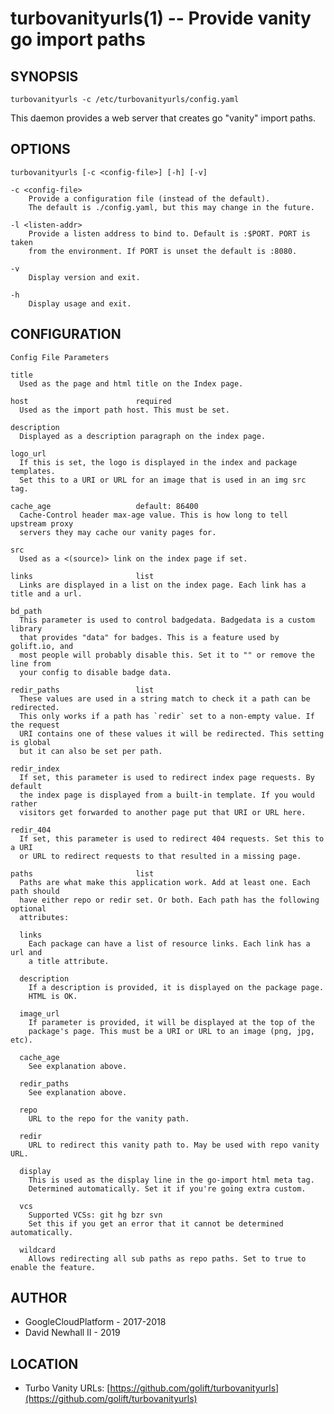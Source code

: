 turbovanityurls(1) -- Provide vanity go import paths
===

SYNOPSIS
---
`turbovanityurls -c /etc/turbovanityurls/config.yaml`

This daemon provides a web server that creates go "vanity" import paths.

OPTIONS
---
`turbovanityurls [-c <config-file>] [-h] [-v]`

    -c <config-file>
        Provide a configuration file (instead of the default).
        The default is ./config.yaml, but this may change in the future.

    -l <listen-addr>
        Provide a listen address to bind to. Default is :$PORT. PORT is taken
        from the environment. If PORT is unset the default is :8080.

    -v
        Display version and exit.

    -h
        Display usage and exit.

CONFIGURATION
---

`Config File Parameters`

    title
      Used as the page and html title on the Index page.

    host                        required
      Used as the import path host. This must be set.

    description
      Displayed as a description paragraph on the index page.

    logo_url
      If this is set, the logo is displayed in the index and package templates.
      Set this to a URI or URL for an image that is used in an img src tag.

    cache_age                   default: 86400
      Cache-Control header max-age value. This is how long to tell upstream proxy
      servers they may cache our vanity pages for.

    src
      Used as a <(source)> link on the index page if set.

    links                       list
      Links are displayed in a list on the index page. Each link has a title and a url.

    bd_path
      This parameter is used to control badgedata. Badgedata is a custom library
      that provides "data" for badges. This is a feature used by golift.io, and
      most people will probably disable this. Set it to "" or remove the line from
      your config to disable badge data.

    redir_paths                 list
      These values are used in a string match to check it a path can be redirected.
      This only works if a path has `redir` set to a non-empty value. If the request
      URI contains one of these values it will be redirected. This setting is global
      but it can also be set per path.

    redir_index
      If set, this parameter is used to redirect index page requests. By default
      the index page is displayed from a built-in template. If you would rather
      visitors get forwarded to another page put that URI or URL here.

    redir_404
      If set, this parameter is used to redirect 404 requests. Set this to a URI
      or URL to redirect requests to that resulted in a missing page.

    paths                       list
      Paths are what make this application work. Add at least one. Each path should
      have either repo or redir set. Or both. Each path has the following optional
      attributes:

      links
        Each package can have a list of resource links. Each link has a url and
        a title attribute.

      description
        If a description is provided, it is displayed on the package page.
        HTML is OK.

      image_url
        If parameter is provided, it will be displayed at the top of the
        package's page. This must be a URI or URL to an image (png, jpg, etc).

      cache_age
        See explanation above.

      redir_paths
        See explanation above.

      repo
        URL to the repo for the vanity path.

      redir
        URL to redirect this vanity path to. May be used with repo vanity URL.

      display
        This is used as the display line in the go-import html meta tag.
        Determined automatically. Set it if you're going extra custom.

      vcs
        Supported VCSs: git hg bzr svn
        Set this if you get an error that it cannot be determined automatically.

      wildcard
        Allows redirecting all sub paths as repo paths. Set to true to enable the feature.

AUTHOR
---
*   GoogleCloudPlatform - 2017-2018
*   David Newhall II    - 2019

LOCATION
---
*   Turbo Vanity URLs: [https://github.com/golift/turbovanityurls](https://github.com/golift/turbovanityurls)
